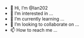 - 👋 Hi, I’m @Ian202
- 👀 I’m interested in ...
- 🌱 I’m currently learning ...
- 💞️ I’m looking to collaborate on ...
- 📫 How to reach me ...

<!---
Ian202/Ian202 is a ✨ special ✨ repository because its `README.md` (this file) appears on your GitHub profile.
You can click the Preview link to take a look at your changes.
-
